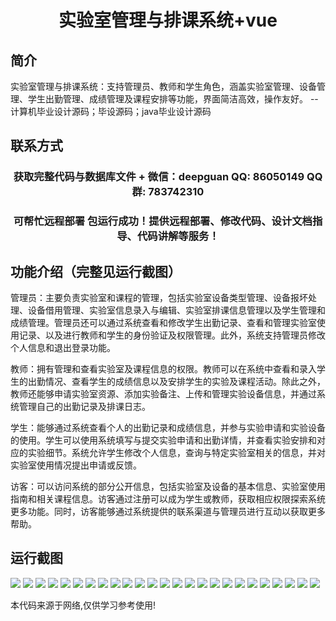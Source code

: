 <p><h1 align="center">实验室管理与排课系统+vue</h1></p>

## 简介
实验室管理与排课系统：支持管理员、教师和学生角色，涵盖实验室管理、设备管理、学生出勤管理、成绩管理及课程安排等功能，界面简洁高效，操作友好。    --计算机毕业设计源码；毕设源码；java毕业设计源码


## 联系方式
<p><h3 align="center">获取完整代码与数据库文件 + 微信：deepguan QQ: 86050149 QQ群: 783742310</h3></p>
<p><h3 align="center">可帮忙远程部署 包运行成功！提供远程部署、修改代码、设计文档指导、代码讲解等服务！</h3></p>

## 功能介绍（完整见运行截图）
管理员：主要负责实验室和课程的管理，包括实验室设备类型管理、设备报坏处理、设备借用管理、实验室信息录入与编辑、实验室排课信息管理以及学生管理和成绩管理。管理员还可以通过系统查看和修改学生出勤记录、查看和管理实验室使用记录、以及进行教师和学生的身份验证及权限管理。此外，系统支持管理员修改个人信息和退出登录功能。

教师：拥有管理和查看实验室及课程信息的权限。教师可以在系统中查看和录入学生的出勤情况、查看学生的成绩信息以及安排学生的实验及课程活动。除此之外，教师还能够申请实验室资源、添加实验备注、上传和管理实验设备信息，并通过系统管理自己的出勤记录及排课日志。

学生：能够通过系统查看个人的出勤记录和成绩信息，并参与实验申请和实验设备的使用。学生可以使用系统填写与提交实验申请和出勤详情，并查看实验安排和对应的实验细节。系统允许学生修改个人信息，查询与特定实验室相关的信息，并对实验室使用情况提出申请或反馈。

访客：可以访问系统的部分公开信息，包括实验室及设备的基本信息、实验室使用指南和相关课程信息。访客通过注册可以成为学生或教师，获取相应权限探索系统更多功能。同时，访客能够通过系统提供的联系渠道与管理员进行互动以获取更多帮助。


## 运行截图
![](img/001.jpg)
![](img/002.jpg)
![](img/003.jpg)
![](img/004.jpg)
![](img/005.jpg)
![](img/006.jpg)
![](img/007.jpg)
![](img/008.jpg)
![](img/009.jpg)
![](img/010.jpg)
![](img/011.jpg)
![](img/012.jpg)
![](img/013.jpg)
![](img/014.jpg)
![](img/015.jpg)
![](img/016.jpg)
![](img/017.jpg)
![](img/018.jpg)
![](img/019.jpg)
![](img/020.jpg)
![](img/021.jpg)
![](img/022.jpg)
![](img/023.jpg)
![](img/024.jpg)
![](img/025.jpg)

<p>本代码来源于网络,仅供学习参考使用!</p>
